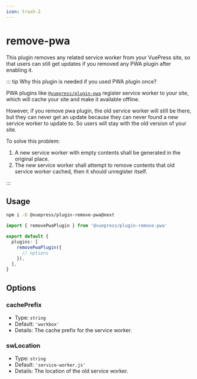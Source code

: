 ```yaml
---
icon: trash-2
---
```


# remove-pwa

<NpmBadge package="@vuepress/plugin-remove-pwa" />

This plugin removes any related service worker from your VuePress site, so that users can still get updates if you removed any PWA plugin after enabling it.

::: tip Why this plugin is needed if you used PWA plugin once?

PWA plugins like [`@vuepress/plugin-pwa`](./pwa/README.md) register service worker to your site, which will cache your site and make it available offline.

However, if you remove pwa plugin, the old service worker will still be there, but they can never get an update because they can never found a new service worker to update to. So users will stay with the old version of your site.

To solve this problem:

1. A new service worker with empty contents shall be generated in the original place.
1. The new service worker shall attempt to remove contents that old service worker cached, then it should unregister itself.

:::

## Usage

```bash
npm i -D @vuepress/plugin-remove-pwa@next
```

```ts
import { removePwaPlugin } from '@vuepress/plugin-remove-pwa'

export default {
  plugins: [
    removePwaPlugin({
      // options
    }),
  ],
}
```

## Options

### cachePrefix

- Type: `string`
- Default: `'workbox'`
- Details: The cache prefix for the service worker.

### swLocation

- Type: `string`
- Default: `'service-worker.js'`
- Details: The location of the old service worker.
